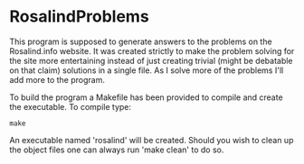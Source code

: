 # RosalindProblems

This program is supposed to generate answers to the problems on the Rosalind.info website.
It was created strictly to make the problem solving for the site more entertaining instead of
just creating trivial (might be debatable on that claim) solutions in a single file. As I solve
more of the problems I'll add more to the program.

To build the program a Makefile has been provided to compile and create the executable.
To compile type:

	make

An executable named 'rosalind' will be created. Should you wish to clean up the object files
one can always run 'make clean' to do so.
